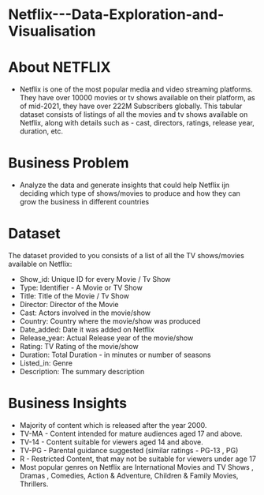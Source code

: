 # Netflix---Data-Exploration-and-Visualisation
# About NETFLIX

* Netflix is one of the most popular media and video streaming platforms. They have over 10000 movies or tv shows available on their platform, as of mid-2021, they have over 222M Subscribers globally. This tabular dataset consists of listings of all the movies and tv shows available on Netflix, along with details such as - cast, directors, ratings, release year, duration, etc.
# Business Problem

* Analyze the data and generate insights that could help Netflix ijn deciding which type of shows/movies to produce and how they can grow the business in different countries

 # Dataset

The dataset provided to you consists of a list of all the TV shows/movies available on Netflix:

* Show_id: Unique ID for every Movie / Tv Show
* Type: Identifier - A Movie or TV Show
* Title: Title of the Movie / Tv Show
* Director: Director of the Movie
* Cast: Actors involved in the movie/show
* Country: Country where the movie/show was produced
* Date_added: Date it was added on Netflix
* Release_year: Actual Release year of the movie/show
* Rating: TV Rating of the movie/show
* Duration: Total Duration - in minutes or number of seasons
* Listed_in: Genre
* Description: The summary description

# Business Insights

* Majority of content which is released after the year 2000.
* TV-MA - Content intended for mature audiences aged 17 and above.
* TV-14 - Content suitable for viewers aged 14 and above.
* TV-PG - Parental guidance suggested (similar ratings - PG-13 , PG)
* R - Restricted Content, that may not be suitable for viewers under age 17
* Most popular genres on Netflix are International Movies and TV Shows , Dramas , Comedies, Action & Adventure, Children & Family Movies,
Thrillers.

